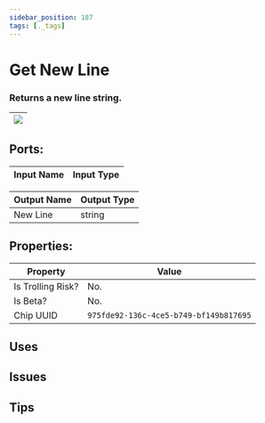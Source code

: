 ```yaml
---
sidebar_position: 187
tags: [._tags]
---
```


# Get New Line


### Returns a new line string.

| ![](https://images-ext-2.discordapp.net/external/MPmIaQzlEPmgGWlgi-WxBBXt0Bjv_zWPkg1y1f_sy3s/https/www.recroomcircuits.com/image/circuit/absolute-value?width=206&height=108) |
|-----|

## Ports:

| Input Name | Input Type |
|-----------|-----------|

| Output Name | Output Type |
|-----------|-----------|
| New Line | string |

## Properties:

| Property  | Value |
|-------------------|-----------|
| Is Trolling Risk? | No. |
| Is Beta? | No. |
| Chip UUID | `975fde92-136c-4ce5-b749-bf149b817695` |

## Uses

## Issues

## Tips